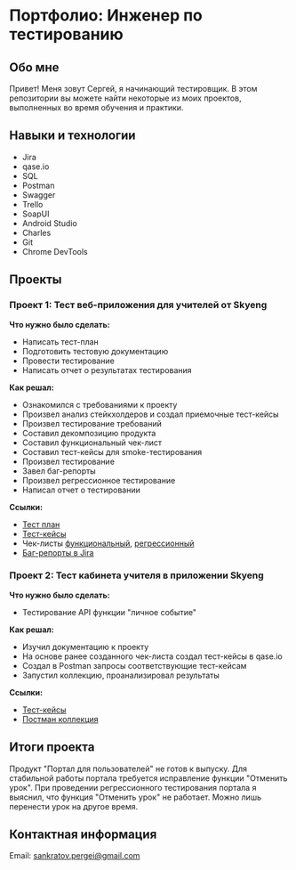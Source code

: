 # Портфолио: Инженер по тестированию

## Обо мне
Привет! Меня зовут Сергей, я начинающий тестировщик. В этом репозитории вы можете найти некоторые из моих проектов, выполненных во время обучения и практики.

## Навыки и технологии
- Jira
- qase.io
- SQL
- Postman
- Swagger
- Trello
- SoapUI
- Android Studio
- Charles
- Git
- Chrome DevTools

## Проекты

### Проект 1: Тест веб-приложения для учителей от Skyeng

**Что нужно было сделать:**
- Написать тест-план
- Подготовить тестовую документацию
- Провести тестирование
- Написать отчет о результатах тестирования

**Как решал:**
- Ознакомился с требованиями к проекту
- Произвел анализ стейкхолдеров и создал приемочные тест-кейсы
- Произвел тестирование требований
- Составил декомпозицию продукта
- Составил функциональный чек-лист
- Составил тест-кейсы для smoke-тестирования
- Произвел тестирование
- Завел баг-репорты
- Произвел регрессионное тестирование
- Написал отчет о тестировании

**Ссылки:**
- [Тест план](https://drive.google.com/file/d/1E5sxRVxwmnixZzUnwxOL3YjgPQkR1VC_/view?usp=sharing)
- [Тест-кейсы](https://drive.google.com/file/d/1WdJ6T8QHBN4hV1dVu-0Mk2aC6CGmsjG9/view?usp=sharing)
- Чек-листы [функциональный](https://docs.google.com/spreadsheets/d/1CjwE1lytycX-DmoVR4KJmvbVnRMazv5J/edit?usp=sharing&ouid=101741904213105894434&rtpof=true&sd=true), [регрессионный](https://docs.google.com/spreadsheets/d/1YmAC0ASDORjrHgzCMWNF8Yey6rOuzIBV/edit?usp=sharing&ouid=101741904213105894434&rtpof=true&sd=true)
- [Баг-репорты в Jira](https://drive.google.com/file/d/1mF2a_UfuI3BdKm6aGYdPc3vBw6vm3cRF/view?usp=sharing)

### Проект 2: Тест кабинета учителя в приложении Skyeng

**Что нужно было сделать:**
- Тестирование API функции "личное событие"

**Как решал:**
- Изучил документацию к проекту
- На основе ранее созданного чек-листа создал тест-кейсы в qase.io
- Создал в Postman запросы соответствующие тест-кейсам
- Запустил коллекцию, проанализировал результаты

**Ссылки:**
- [Тест-кейсы](https://drive.google.com/file/d/1WdJ6T8QHBN4hV1dVu-0Mk2aC6CGmsjG9/view?usp=sharing)
- [Постман коллекция](https://drive.google.com/file/d/1kASPo56b-6RXQl74BY__Ri9y7wrhmorh/view?usp=drive_link)

## Итоги проекта
Продукт "Портал для пользователей" не готов к выпуску. Для стабильной работы портала требуется исправление функции "Отменить урок". При проведении регрессионного тестирования портала я выяснил, что функция "Отменить урок" не работает. Можно лишь перенести урок на другое время.

## Контактная информация
Email: sankratov.pergei@gmail.com
